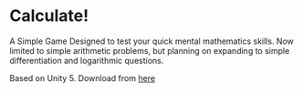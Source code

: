 # Calculate!
A Simple Game Designed to test your quick mental mathematics skills. Now limited to simple arithmetic problems, but planning on expanding to simple differentiation and logarithmic questions.

Based on Unity 5. Download from [here](https://unity3d.com/get-unity/download)
